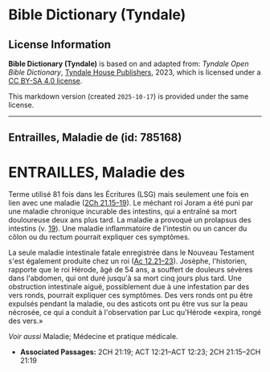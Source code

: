 # Bible Dictionary (Tyndale)

## License Information

**Bible Dictionary (Tyndale)** is based on and adapted from: _Tyndale Open Bible Dictionary_, [Tyndale House Publishers](https://tyndaleopenresources.com/), 2023, which is licensed under a [CC BY-SA 4.0 license](https://creativecommons.org/licenses/by-sa/4.0/legalcode.en).

This markdown version (created `2025-10-17`) is provided under the same license.



--------------------------------

## Entrailles, Maladie de (id: 785168)

ENTRAILLES, Maladie des
=======================

Terme utilisé 81 fois dans les Écritures (LSG) mais seulement une fois en lien avec une maladie ([2Ch 21\.15–19](https://ref.ly/2Chr21:15-2Chr21:19)). Le méchant roi Joram a été puni par une maladie chronique incurable des intestins, qui a entraîné sa mort douloureuse deux ans plus tard. La maladie a provoqué un prolapsus des intestins (v. [19](https://ref.ly/2Chr21:19)). Une maladie inflammatoire de l'intestin ou un cancer du côlon ou du rectum pourrait expliquer ces symptômes.

La seule maladie intestinale fatale enregistrée dans le Nouveau Testament s'est également produite chez un roi ([Ac 12\.21–23](https://ref.ly/Acts12:21-Acts12:23)). Josèphe, l'historien, rapporte que le roi Hérode, âgé de 54 ans, a souffert de douleurs sévères dans l'abdomen, qui ont duré jusqu'à sa mort cinq jours plus tard. Une obstruction intestinale aiguë, possiblement due à une infestation par des vers ronds, pourrait expliquer ces symptômes. Des vers ronds ont pu être expulsés pendant la maladie, ou des asticots ont pu être vus sur la peau nécrosée, ce qui a conduit à l'observation par Luc qu'Hérode «expira, rongé des vers.»

*Voir aussi* Maladie; Médecine et pratique médicale.

* **Associated Passages:** 2CH 21:19; ACT 12:21–ACT 12:23; 2CH 21:15–2CH 21:19

